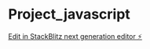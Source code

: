 # Project_javascript

[Edit in StackBlitz next generation editor ⚡️](https://stackblitz.com/~/github.com/prachi0222/Project_javascript)